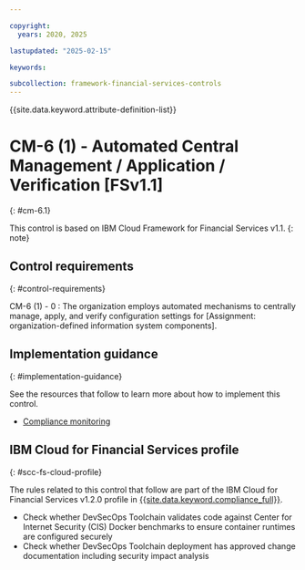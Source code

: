 ```yaml
---

copyright:
  years: 2020, 2025

lastupdated: "2025-02-15"

keywords:

subcollection: framework-financial-services-controls
---
```


{{site.data.keyword.attribute-definition-list}}

               
# CM-6 (1) - Automated Central Management / Application / Verification [FSv1.1]
{: #cm-6.1}

This control is based on IBM Cloud Framework for Financial Services v1.1.
{: note}


## Control requirements
{: #control-requirements}

CM-6 (1) - 0
    : The organization employs automated mechanisms to centrally manage, apply, and verify configuration settings for [Assignment: organization-defined information system components].

## Implementation guidance
{: #implementation-guidance}

See the resources that follow to learn more about how to implement this control.

- [Compliance monitoring](/docs/framework-financial-services?topic=framework-financial-services-shared-monitoring-compliance)

## IBM Cloud for Financial Services profile
{: #scc-fs-cloud-profile}

The rules related to this control that follow are part of the IBM Cloud for Financial Services v1.2.0 profile in [{{site.data.keyword.compliance_full}}](/docs/security-compliance?topic=security-compliance-getting-started).

- Check whether DevSecOps Toolchain validates code against Center for Internet Security (CIS) Docker benchmarks to ensure container runtimes are configured securely 
- Check whether DevSecOps Toolchain deployment has approved change documentation including security impact analysis





